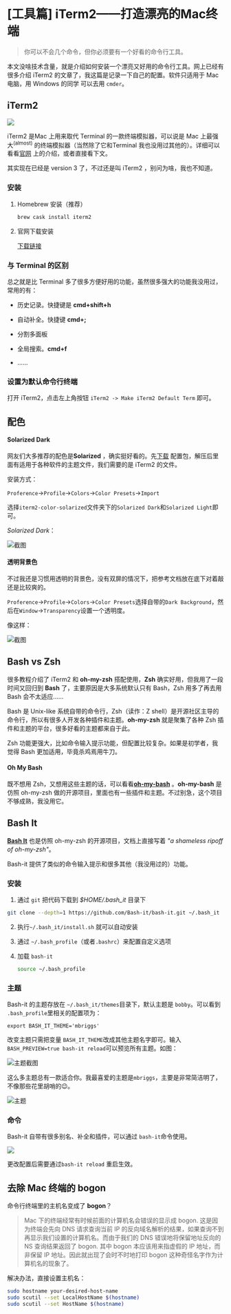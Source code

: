 

# [工具篇] iTerm2——打造漂亮的Mac终端

> 你可以不会几个命令，但你必须要有一个好看的命令行工具。

本文没啥技术含量，就是介绍如何安装一个漂亮又好用的命令行工具。网上已经有很多介绍 iTerm2 的文章了，我这篇是记录一下自己的配置。软件只适用于 Mac 电脑，用 Windows 的同学 可以去用 `cmder`。

## iTerm2 

![](http://ww2.sinaimg.cn/large/006tNc79gy1g5enmxwfe1j318g0hcmy6.jpg)

iTerm2   是Mac 上用来取代 Terminal 的一款终端模拟器，可以说是 Mac 上最强大<sup>(almost)</sup> 的终端模拟器（当然除了它和Terminal 我也没用过其他的）。详细可以看看[官网](https://www.iterm2.com/index) 上的介绍，或者直接看下文。

其实现在已经是 version 3 了，不过还是叫 iTerm2 ，别问为啥，我也不知道。

### 安装

1. Homebrew 安装（推荐）

   ```bash
   brew cask install iterm2
   ```

2. 官网下载安装

   [下载链接](https://iterm2.com/downloads/stable/latest) 

### 与 Terminal 的区别

总之就是比 Terminal 多了很多方便好用的功能，虽然很多强大的功能我没用过，常用的有：

- 历史记录。快捷键是 **cmd+shift+h** 
- 自动补全。快捷键 **cmd+;**
- 分割多面板
- 全局搜索。**cmd+f**

- …...

### 设置为默认命令行终端

打开 iTerm2，点击左上角按钮 `iTerm2 -> Make iTerm2 Default Term` 即可。

## 配色

#### Solarized Dark

网友们大多推荐的配色是**Solarized** ，确实挺好看的。先[下载](http://ethanschoonover.com/solarized/files/solarized.zip) 配置包，解压后里面有适用于各种软件的主题文件，我们需要的是 iTerm2 的文件。

安装方式：

`Proference`->`Profile`->`Colors`->`Color Presets`->`Import`

选择`iterm2-color-solarized`文件夹下的`Solarized Dark`和`Solarized Light`即可。

*Solarized Dark*：

![截图](http://ww4.sinaimg.cn/large/006tNc79gy1g5gqk7fablj310a0u0gtw.jpg)

#### 透明背景色

不过我还是习惯用透明的背景色，没有双屏的情况下，把参考文档放在底下对着敲还是比较爽的。

`Proference`->`Profile`->`Colors`->`Color Presets`选择自带的`Dark Background`，然后在`Window`->`Transparency`设置一个透明度。

像这样：

![截图](http://ww1.sinaimg.cn/large/006tNc79gy1g5gqkio6f9j30zs0sa7bt.jpg)

## Bash vs Zsh

很多教程介绍了 iTerm2 和 **oh-my-zsh** 搭配使用，**Zsh** 确实好用，但我用了一段时间又回归到 **Bash** 了，主要原因是大多系统默认只有 Bash，Zsh 用多了再去用 Bash 会不太适应…...

Bash 是 Unix-like 系统自带的命令行，Zsh（读作：Z shell）是开源社区主导的命令行，所以有很多人开发各种插件和主题。**oh-my-zsh** 就是聚集了各种 Zsh 插件和主题的平台，很多好看的主题都来自于此。

Zsh 功能更强大，比如命令输入提示功能，但配置比较复杂。如果是初学者，我觉得 Bash 更加适用，毕竟杀鸡焉用牛刀。

#### Oh My Bash

既不想用 Zsh，又想用这些主题的话，可以看看[**oh-my-bash**](https://github.com/ohmybash/oh-my-bash) 。**oh-my-bash** 是仿照 oh-my-zsh 做的开源项目，里面也有一些插件和主题。不过别急，这个项目不够成熟，我没用它。

## Bash It

[**Bash It**](https://github.com/Bash-it/bash-it) 也是仿照 oh-my-zsh 的开源项目，文档上直接写着 *"a shameless ripoff of oh-my-zsh"*。

Bash-it 提供了类似的命令输入提示和很多其他（我没用过的）功能。

### 安装

1. 通过 `git` 把代码下载到 *$HOME/.bash_it* 目录下

```bash
git clone --depth=1 https://github.com/Bash-it/bash-it.git ~/.bash_it
```

2. 执行`~/.bash_it/install.sh` 就可以自动安装

3. 通过 `~/.bash_profile`（或者`.bashrc`）来配置自定义选项

4. 加载 `bash-it`

   ```bash
   source ~/.bash_profile
   ```

   

### 主题

Bash-it 的主题存放在 `~/.bash_it/themes`目录下，默认主题是 `bobby`。可以看到 `.bash_profile`里相关的配置项为：

```
export BASH_IT_THEME='mbriggs'
```

改变主题只需把变量 `BASH_IT_THEME`改成其他主题名字即可。输入`BASH_PREVIEW=true bash-it reload`可以预览所有主题。如图：

![主题截图](http://ww4.sinaimg.cn/large/006tNc79gy1g5gqkqrylwj30u0115qj3.jpg)

这么多主题总有一款适合你。我最喜爱的主题是`mbriggs`，主要是非常简洁明了，不像那些花里胡哨的😉。

![主题](http://ww3.sinaimg.cn/large/006tNc79gy1g5gqkyrkrpj310a0u0qad.jpg)

### 命令

Bash-it 自带有很多别名、补全和插件，可以通过 `bash-it`命令使用。

![](http://ww3.sinaimg.cn/large/006tNc79gy1g5gqkzqf3oj30u0115qj3.jpg)

更改配置后需要通过`bash-it reload` 重启生效。

## 去除 Mac 终端的 bogon

命令行终端里的主机名变成了 **bogon**？

> Mac 下的终端经常有时候前面的计算机名会错误的显示成 bogon. 这是因为终端会先向 DNS 请求查询当前 IP 的反向域名解析的结果，如果查询不到再显示我们设置的计算机名。而由于我们的 DNS 错误地将保留地址反向的 NS 查询结果返回了 bogon. 其中 bogon 本应该用来指虚假的 IP 地址，而非保留 IP 地址。因此就出现了会时不时地打印 bogon 这种奇怪名字作为计算机名的现象了。

解决办法，直接设置主机名：

```bash
sudo hostname your-desired-host-name
sudo scutil --set LocalHostName $(hostname)
sudo scutil --set HostName $(hostname)
```
